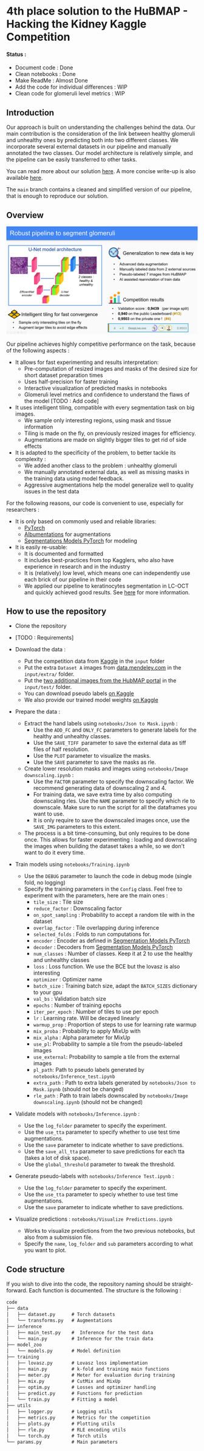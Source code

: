 # 4th place solution to the HuBMAP - Hacking the Kidney Kaggle Competition

#### Status :
- Document code : Done
- Clean notebooks : Done
- Make ReadMe : Almost Done
- Add the code for individual differences : WIP
- Clean code for glomeruli level metrics : WIP


## Introduction

Our approach is built on understanding the challenges behind the data. Our main contribution is the consideration of the link between healthy glomeruli and unhealthy ones by predicting both into two different classes. We incorporate several external datasets in our pipeline and manually annotated the two classes.
Our model architecture is relatively simple, and the pipeline can be easily transferred to other tasks.

You can read more about our solution [here](https://www.kaggle.com/theoviel/hubmap-final-methodology-submission/). A more concise write-up is also available [here](https://www.kaggle.com/c/hubmap-kidney-segmentation/discussion/238024).

The `main` branch contains a cleaned and simplified version of our pipeline, that is enough to reproduce our solution.


## Overview

![](overview.png)

Our pipeline achieves highly competitive performance on the task, because of the following aspects :
- It allows for fast experimenting and results interpretation:
  - Pre-computation of resized images and masks of the desired size for short dataset preparation times
  - Uses half-precision for faster training
  - Interactive visualization of predicted masks in notebooks
  - Glomeruli level metrics and confidence to understand the flaws of the model [TODO : Add code]
- It uses intelligent tiling, compatible with every segmentation task on big images.
  - We sample only interesting regions, using mask and tissue information
  - Tiling is made on the fly, on previously resized images for efficiency.
  - Augmentations are made on slightly bigger tiles to get rid of side effects
- It is adapted to the specificity of the problem, to better tackle its complexity :
  - We added another class to the problem : unhealthy glomeruli
  - We manually annotated external data, as well as missing masks in the training data using model feedback.
  - Aggressive augmentations help the model generalize well to quality issues in the test data


For the following reasons, our code is convenient to use, especially for researchers :
- It is only based on commonly used and reliable libraries:
  - [PyTorch](https://pytorch.org/)
  - [Albumentations](https://albumentations.ai/) for augmentations
  - [Segmentations Models PyTorch](https://github.com/qubvel/segmentation_models.pytorch) for modeling
- It is easily re-usable:
  - It is documented and formatted 
  - It includes best-practices from top Kagglers, who also have experience in research and in the industry
  - It is (relatively) low level, which means one can independently use each brick of our pipeline in their code
  - We applied our pipeline to keratinocytes segmentation in LC-OCT and quickly achieved good results. See [here](https://www.kaggle.com/theoviel/hubmap-final-methodology-submission/) for more information.


## How to use the repository

- Clone the repository
- [TODO : Requirements]

- Download the data :
  - Put the competition data from [Kaggle](https://www.kaggle.com/c/hubmap-kidney-segmentation/data) in the `input` folder
  - Put the extra `Dataset A` images from [data.mendeley.com](https://data.mendeley.com/datasets/k7nvtgn2x6/3) in the `input/extra/` folder.
  - Put the [two additional images from the HubMAP portal](https://www.kaggle.com/iafoss/hubmap-ex) in the `input/test/` folder.
  - You can download pseudo labels [on Kaggle](https://www.kaggle.com/theoviel/hubmap-pl/)
  - We also provide our trained model weights [on Kaggle](https://www.kaggle.com/theoviel/hubmap-cp/)

- Prepare the data :
  - Extract the hand labels using `notebooks/Json to Mask.ipynb` :
    - Use the `ADD_FC` and `ONLY_FC` parameters to generate labels for the healthy and unhealthy classes.
    - Use the `SAVE_TIFF `parameter to save the external data as tiff files of half resolution.
    - Use the `PLOT` parameter to visualize the masks.
    - Use the `SAVE` parameter to save the masks as rle.
  - Create lower resolution masks and images using `notebooks/Image downscaling.ipynb` :
    - Use the `FACTOR` parameter to specify the downscaling factor. We recommend generating data of downscaling 2 and 4.
    - For training data, we save extra time by also computing downscaling rles. Use the `NAME` parameter to specify which rle to downscale. Make sure to run the script for all the dataframes you want to use.
    - It is only require to save the downscaled images once, use the `SAVE_IMG` parameters to this extent.
  - The process is a bit time-consuming, but only requires to be done once. This allows for faster experimenting : loading and downscaling the images when building the dataset takes a while, so we don't want to do it every time. 

- Train models using `notebooks/Training.ipynb`
  - Use the `DEBUG` parameter to launch the code in debug mode (single fold, no logging)
  - Specify the training parameters in the `Config` class. Feel free to experiment with the parameters, here are the main ones :
    - `tile_size` : Tile size
    - `reduce_factor` : Downscaling factor
    - `on_spot_sampling` : Probability to accept a random tile with in the dataset
    - `overlap_factor` : Tile overlapping during inference
    - `selected_folds` : Folds to run computations for.
    - `encoder` : Encoder as defined in [Segmentation Models PyTorch](https://github.com/qubvel/segmentation_models.pytorch)
    - `decoder` : Decoders from [Segmentation Models PyTorch](https://github.com/qubvel/segmentation_models.pytorch)
    - `num_classes` : Number of classes. Keep it at 2 to use the healthy and unhealthy classes
    - `loss` : Loss function. We use the BCE but the lovasz is also interesting
    - `optimizer` : Optimizer name
    - `batch_size` : Training batch size, adapt the `BATCH_SIZES` dictionary to your gpu
    - `val_bs` : Validation batch size
    - `epochs` : Number of training epochs
    - `iter_per_epoch` : Number of tiles to use per epoch
    - `lr` : Learning rate. Will be decayed linearly
    - `warmup_prop` : Proportion of steps to use for learning rate warmup
    - `mix_proba` : Probability to apply MixUp with
    - `mix_alpha` : Alpha parameter for MixUp
    - `use_pl`: Probability to sample a tile from the pseudo-labeled images
    - `use_external`: Probability to sample a tile from the external images
    - `pl_path`: Path to pseudo labels generated by `notebooks/Inference_test.ipynb`
    - `extra_path` : Path to extra labels generated by `notebooks/Json to Mask.ipynb` (should not be changed)
    - `rle_path` : Path to train labels downscaled by `notebooks/Image downscaling.ipynb`  (should not be changed)

- Validate models with `notebooks/Inference.ipynb` :
  - Use the `log_folder` parameter to specify the experiment.
  - Use the `use_tta` parameter to specify whether to use test time augmentations.
  - Use the `save` parameter to indicate whether to save predictions.
  - Use the `save_all_tta` parameter to save predictions for each tta (takes a lot of disk space).
  - Use the `global_threshold` parameter to tweak the threshold.

- Generate pseudo-labels  with `notebooks/Inference Test.ipynb` :
  - Use the `log_folder` parameter to specify the experiment.
  - Use the `use_tta` parameter to speciy whether to use test time augmentations.
  - Use the `save` parameter to indicate whether to save predictions.

- Visualize predictions : `notebooks/Visualize Predictions.ipynb`
  - Works to visualize predictions from the two previous notebooks, but also from a submission file.
  - Specify the `name`, `log_folder` and `sub` parameters according to what you want to plot.


## Code structure

If you wish to dive into the code, the repository naming should be straight-forward. Each function is documented.
The structure is the following :

```
code
├── data
│   ├── dataset.py      # Torch datasets
│   └── transforms.py   # Augmentations
├── inference 
│   ├── main_test.py    #  Inference for the test data
│   └── main.py         # Inference for the train data
├── model_zoo 
│   └── models.py       # Model definition
├── training 
│   ├── lovasz.py       # Lovasz loss implementation
│   ├── main.py         # k-fold and training main functions
│   ├── meter.py        # Meter for evaluation during training
│   ├── mix.py          # CutMix and MixUp
│   ├── optim.py        # Losses and optimizer handling
│   ├── predict.py      # Functions for prediction
│   └── train.py        # Fitting a model
├── utils 
│   ├── logger.py       # Logging utils
│   ├── metrics.py      # Metrics for the competition
│   ├── plots.py        # Plotting utils
│   ├── rle.py          # RLE encoding utils
│   └── torch.py        # Torch utils
└── params.py           # Main parameters
``` 
